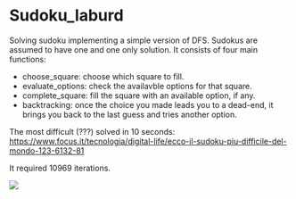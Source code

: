 # Sudoku_laburd
Solving sudoku implementing a simple version of DFS.
Sudokus are assumed to have one and one only solution. It consists of four main functions:
- choose_square: choose which square to fill.
- evaluate_options: check the availavble options for that square.
- complete_square: fill the square with an available option, if any.
- backtracking: once the choice you made leads you to a dead-end, it brings you back to the last guess and tries another option.

The most difficult (???) solved in 10 seconds: https://www.focus.it/tecnologia/digital-life/ecco-il-sudoku-piu-difficile-del-mondo-123-6132-81

It required 10969 iterations.

![](https://www.focus.it/site_stored/imgs/0001/011/sudokuinkala.630x360.jpg)
